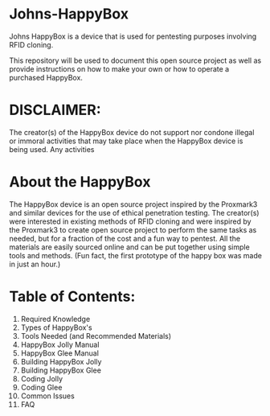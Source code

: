# Johns-HappyBox
Johns HappyBox is a device that is used for pentesting purposes involving RFID cloning.

This repository will be used to document this open source project as well as provide instructions on how to make your own or how to operate a purchased HappyBox.

# DISCLAIMER:
The creator(s) of the HappyBox device do not support nor condone illegal or immoral activities that may take place when the HappyBox device is being used. Any activities

# About the HappyBox

The HappyBox device is an open source project inspired by the Proxmark3 and similar devices for the use of ethical penetration testing. The creator(s) were interested in existing methods of RFID cloning and were inspired by the Proxmark3 to create open source project to perform the same tasks as needed, but for a fraction of the cost and a fun way to pentest. All the materials are easily sourced online and can be put together using simple tools and methods. (Fun fact, the first prototype of the happy box was made in just an hour.)

# Table of Contents:

1. Required Knowledge
2. Types of HappyBox's
3. Tools Needed (and Recommended Materials)
4. HappyBox Jolly Manual
5. HappyBox Glee Manual
6. Building HappyBox Jolly
7. Building HappyBox Glee
8. Coding Jolly
9. Coding Glee
10. Common Issues
11. FAQ
